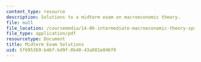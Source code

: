 ```yaml
---
content_type: resource
description: Solutions to a midterm exam on macroeconomic theory.
file: null
file_location: /coursemedia/14-06-intermediate-macroeconomic-theory-spring-2003/5f695369b46fbd9f8b4043a881e046f9_midterm_solutions.pdf
file_type: application/pdf
resourcetype: Document
title: Midterm Exam Solutions
uid: 5f695369-b46f-bd9f-8b40-43a881e046f9
---
```


